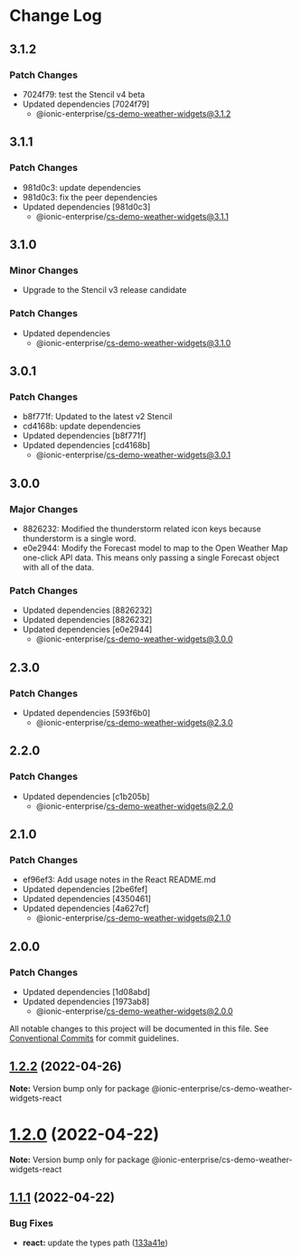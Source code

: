 # Change Log

## 3.1.2

### Patch Changes

- 7024f79: test the Stencil v4 beta
- Updated dependencies [7024f79]
  - @ionic-enterprise/cs-demo-weather-widgets@3.1.2

## 3.1.1

### Patch Changes

- 981d0c3: update dependencies
- 981d0c3: fix the peer dependencies
- Updated dependencies [981d0c3]
  - @ionic-enterprise/cs-demo-weather-widgets@3.1.1

## 3.1.0

### Minor Changes

- Upgrade to the Stencil v3 release candidate

### Patch Changes

- Updated dependencies
  - @ionic-enterprise/cs-demo-weather-widgets@3.1.0

## 3.0.1

### Patch Changes

- b8f771f: Updated to the latest v2 Stencil
- cd4168b: update dependencies
- Updated dependencies [b8f771f]
- Updated dependencies [cd4168b]
  - @ionic-enterprise/cs-demo-weather-widgets@3.0.1

## 3.0.0

### Major Changes

- 8826232: Modified the thunderstorm related icon keys because thunderstorm is a single word.
- e0e2944: Modify the Forecast model to map to the Open Weather Map one-click API data. This means only passing a single Forecast object with all of the data.

### Patch Changes

- Updated dependencies [8826232]
- Updated dependencies [8826232]
- Updated dependencies [e0e2944]
  - @ionic-enterprise/cs-demo-weather-widgets@3.0.0

## 2.3.0

### Patch Changes

- Updated dependencies [593f6b0]
  - @ionic-enterprise/cs-demo-weather-widgets@2.3.0

## 2.2.0

### Patch Changes

- Updated dependencies [c1b205b]
  - @ionic-enterprise/cs-demo-weather-widgets@2.2.0

## 2.1.0

### Patch Changes

- ef96ef3: Add usage notes in the React README.md
- Updated dependencies [2be6fef]
- Updated dependencies [4350461]
- Updated dependencies [4a627cf]
  - @ionic-enterprise/cs-demo-weather-widgets@2.1.0

## 2.0.0

### Patch Changes

- Updated dependencies [1d08abd]
- Updated dependencies [1973ab8]
  - @ionic-enterprise/cs-demo-weather-widgets@2.0.0

All notable changes to this project will be documented in this file.
See [Conventional Commits](https://conventionalcommits.org) for commit guidelines.

## [1.2.2](https://github.com/ionic-enterprise/cs-demo-weather-widgets/compare/v1.2.1...v1.2.2) (2022-04-26)

**Note:** Version bump only for package @ionic-enterprise/cs-demo-weather-widgets-react

# [1.2.0](https://github.com/ionic-enterprise/cs-demo-weather-widgets/compare/v1.1.1...v1.2.0) (2022-04-22)

**Note:** Version bump only for package @ionic-enterprise/cs-demo-weather-widgets-react

## [1.1.1](https://github.com/ionic-enterprise/cs-demo-weather-widgets/compare/v1.1.0...v1.1.1) (2022-04-22)

### Bug Fixes

- **react:** update the types path ([133a41e](https://github.com/ionic-enterprise/cs-demo-weather-widgets/commit/133a41eb513a8548bae7d81bbe37574beb1138a5))
